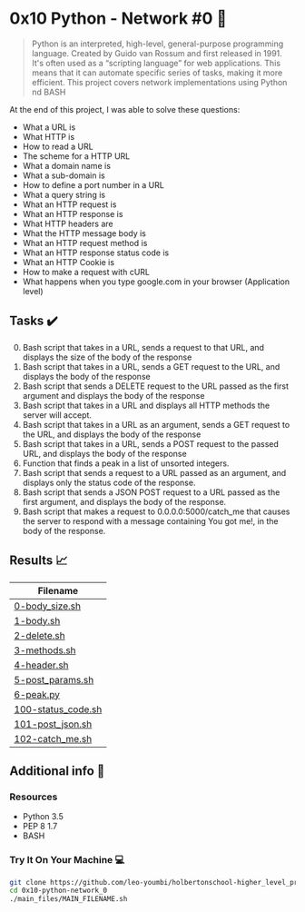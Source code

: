 # 0x10  Python - Network #0 :snake:

> Python is an interpreted, high-level, general-purpose programming language. Created by Guido van Rossum and first released in 1991. It's often used as a “scripting language” for web applications. This means that it can automate specific series of tasks, making it more efficient. This project covers network implementations using Python nd BASH

At the end of this project, I was able to solve these questions:
  
* What a URL is
* What HTTP is
* How to read a URL
* The scheme for a HTTP URL
* What a domain name is
* What a sub-domain is
* How to define a port number in a URL
* What a query string is
* What an HTTP request is
* What an HTTP response is
* What HTTP headers are
* What the HTTP message body is
* What an HTTP request method is
* What an HTTP response status code is
* What an HTTP Cookie is
* How to make a request with cURL
* What happens when you type google.com in your browser (Application level)

## Tasks :heavy_check_mark:

0. Bash script that takes in a URL, sends a request to that URL, and displays the size of the body of the response
1. Bash script that takes in a URL, sends a GET request to the URL, and displays the body of the response
2. Bash script that sends a DELETE request to the URL passed as the first argument and displays the body of the response
3. Bash script that takes in a URL and displays all HTTP methods the server will accept.
4. Bash script that takes in a URL as an argument, sends a GET request to the URL, and displays the body of the response
5. Bash script that takes in a URL, sends a POST request to the passed URL, and displays the body of the response
6. Function that finds a peak in a list of unsorted integers.
7. Bash script that sends a request to a URL passed as an argument, and displays only the status code of the response.
8. Bash script that sends a JSON POST request to a URL passed as the first argument, and displays the body of the response.
9. Bash script that makes a request to 0.0.0.0:5000/catch_me that causes the server to respond with a message containing You got me!, in the body of the response.

## Results :chart_with_upwards_trend:

| Filename |
| ------ |
| [0-body_size.sh](./0-body_size.sh)|
| [1-body.sh](./1-body.sh)|
| [2-delete.sh](./2-delete.sh)|
| [3-methods.sh](./3-methods.sh)|
| [4-header.sh](./4-header.sh)|
| [5-post_params.sh](./5-post_params.sh)|
| [6-peak.py](./6-peak.py)|
| [100-status_code.sh](./100-status_code.sh)|
| [101-post_json.sh](./101-post_json.sh)|
| [102-catch_me.sh](./102-catch_me.sh)|


## Additional info :construction:
### Resources

- Python 3.5
- PEP 8 1.7
- BASH

### Try It On Your Machine :computer:	
```bash
git clone https://github.com/leo-youmbi/holbertonschool-higher_level_programming.git
cd 0x10-python-network_0
./main_files/MAIN_FILENAME.sh
```